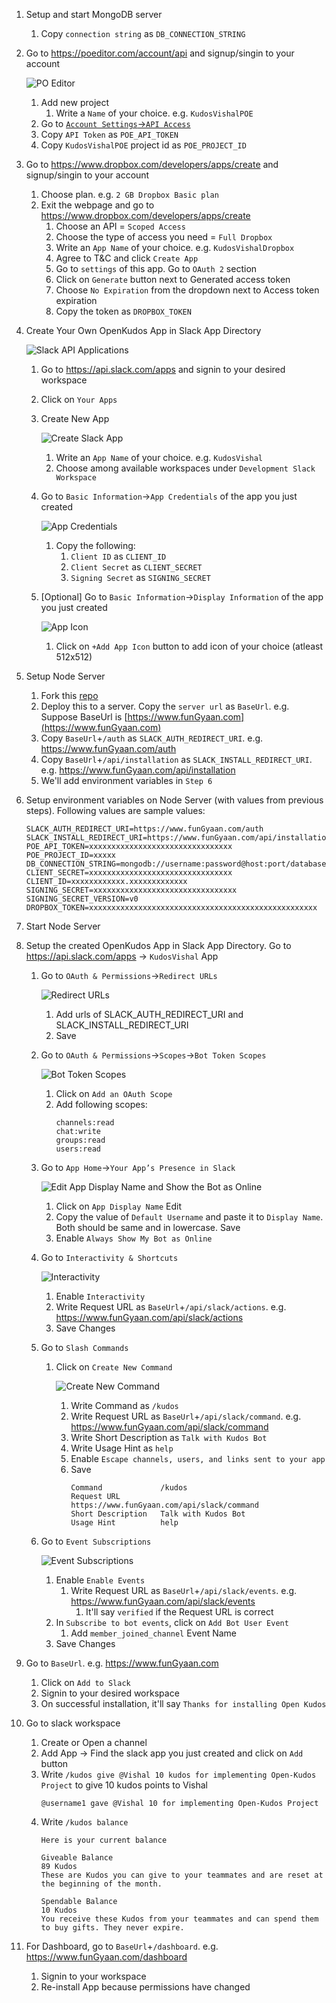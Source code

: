 1. Setup and start MongoDB server
    1. Copy `connection string` as `DB_CONNECTION_STRING`
2. Go to https://poeditor.com/account/api and signup/singin to your account

    ![PO Editor](installation/poeditor.png "PO Editor")

    1. Add new project
        1. Write a `Name` of your choice. e.g. `KudosVishalPOE`
    2. Go to [`Account Settings`->`API Access`](https://poeditor.com/account/api)
    3. Copy `API Token` as `POE_API_TOKEN`
    4. Copy `KudosVishalPOE` project id as `POE_PROJECT_ID`
3. Go to https://www.dropbox.com/developers/apps/create and signup/singin to your account
    1. Choose plan. e.g. `2 GB Dropbox Basic plan`
    2. Exit the webpage and go to https://www.dropbox.com/developers/apps/create
        1. Choose an API = `Scoped Access`
        2. Choose the type of access you need = `Full Dropbox`
        3. Write an `App Name` of your choice. e.g. `KudosVishalDropbox`
        4. Agree to T&C and click `Create App`
        5. Go to `settings` of this app. Go to `OAuth 2` section
        6. Click on `Generate` button next to Generated access token
        7. Choose `No Expiration` from the dropdown next to Access token expiration
        8. Copy the token as `DROPBOX_TOKEN`
4. Create Your Own OpenKudos App in Slack App Directory

    ![Slack API Applications](installation/slackapiapplications.png "Slack API Applications")

    1. Go to https://api.slack.com/apps and signin to your desired workspace
    2. Click on `Your Apps`
    3. Create New App

        ![Create Slack App](installation/createslackapp.png "Create Slack App")

        1. Write an `App Name` of your choice. e.g. `KudosVishal`
        2. Choose among available workspaces under `Development Slack Workspace`
    4. Go to `Basic Information`->`App Credentials` of the app you just created

        ![App Credentials](installation/appcredentials.png "App Credentials")

        1. Copy the following:
            1. `Client ID` as `CLIENT_ID`
            2. `Client Secret` as `CLIENT_SECRET`
            3. `Signing Secret` as `SIGNING_SECRET`
    5. [Optional] Go to `Basic Information`->`Display Information` of the app you just created

        ![App Icon](installation/appicon.png "App Icon")

        1. Click on `+Add App Icon` button to add icon of your choice (atleast 512x512)
5. Setup Node Server
    1. Fork this [repo](https://github.com/the-vishal-kumar/open-kudos)
    2. Deploy this to a server. Copy the `server url` as `BaseUrl`. e.g. Suppose BaseUrl is [https://www.funGyaan.com](https://www.funGyaan.com)
    3. Copy `BaseUrl`+`/auth` as `SLACK_AUTH_REDIRECT_URI`. e.g. https://www.funGyaan.com/auth
    4. Copy `BaseUrl`+`/api/installation` as `SLACK_INSTALL_REDIRECT_URI`. e.g. https://www.funGyaan.com/api/installation
    5. We'll add environment variables in `Step 6`
6. Setup environment variables on Node Server (with values from previous steps). Following values are sample values:
    ```
    SLACK_AUTH_REDIRECT_URI=https://www.funGyaan.com/auth
    SLACK_INSTALL_REDIRECT_URI=https://www.funGyaan.com/api/installation
    POE_API_TOKEN=xxxxxxxxxxxxxxxxxxxxxxxxxxxxxxxx
    POE_PROJECT_ID=xxxxx
    DB_CONNECTION_STRING=mongodb://username:password@host:port/database
    CLIENT_SECRET=xxxxxxxxxxxxxxxxxxxxxxxxxxxxxxxx
    CLIENT_ID=xxxxxxxxxxxx.xxxxxxxxxxxxx
    SIGNING_SECRET=xxxxxxxxxxxxxxxxxxxxxxxxxxxxxxxx
    SIGNING_SECRET_VERSION=v0
    DROPBOX_TOKEN=xxxxxxxxxxxxxxxxxxxxxxxxxxxxxxxxxxxxxxxxxxxxxxxxxxx
    ```
7. Start Node Server
8. Setup the created OpenKudos App in Slack App Directory. Go to https://api.slack.com/apps -> `KudosVishal` App
    1. Go to `OAuth & Permissions`->`Redirect URLs`

        ![Redirect URLs](installation/addredirecturls.png "Redirect URLs")

        1. Add urls of SLACK_AUTH_REDIRECT_URI and SLACK_INSTALL_REDIRECT_URI
        2. Save
    2. Go to `OAuth & Permissions`->`Scopes`->`Bot Token Scopes`

        ![Bot Token Scopes](installation/bottokenscopes.png "Bot Token Scopes")

        1. Click on `Add an OAuth Scope`
        2. Add following scopes:
            ```
            channels:read
            chat:write
            groups:read
            users:read
            ```
    4. Go to `App Home`->`Your App’s Presence in Slack`

        ![Edit App Display Name and Show the Bot as Online](installation/editbotdisplaynameandmarkonline.png "Edit App Display Name and Show the Bot as Online")

        1. Click on `App Display Name` Edit
        2. Copy the value of `Default Username` and paste it to `Display Name`. Both should be same and in lowercase. Save
        3. Enable `Always Show My Bot as Online`
    5. Go to `Interactivity & Shortcuts`

        ![Interactivity](installation/interactivityrequesturl.png "Interactivity")

        1. Enable `Interactivity`
        2. Write Request URL as `BaseUrl`+`/api/slack/actions`. e.g. https://www.funGyaan.com/api/slack/actions
        3. Save Changes
    6. Go to `Slash Commands`
        1. Click on `Create New Command`

            ![Create New Command](installation/createslashcommand.png "Create New Command")

            1. Write Command as `/kudos`
            2. Write Request URL as `BaseUrl`+`/api/slack/command`. e.g. https://www.funGyaan.com/api/slack/command
            3. Write Short Description as `Talk with Kudos Bot`
            4. Write Usage Hint as `help`
            5. Enable `Escape channels, users, and links sent to your app`
            6. Save
                ```
                Command             /kudos
                Request URL         https://www.funGyaan.com/api/slack/command
                Short Description   Talk with Kudos Bot
                Usage Hint          help
                ```
    7. Go to `Event Subscriptions`

        ![Event Subscriptions](installation/eventsubscriptions.png "Event Subscriptions")

        1. Enable `Enable Events`
            1. Write Request URL as `BaseUrl`+`/api/slack/events`. e.g. https://www.funGyaan.com/api/slack/events
                1. It'll say `verified` if the Request URL is correct
        2. In `Subscribe to bot events`, click on `Add Bot User Event`
            1. Add `member_joined_channel` Event Name
        3. Save Changes
9. Go to `BaseUrl`. e.g. https://www.funGyaan.com
    1. Click on `Add to Slack`
    2. Signin to your desired workspace
    3. On successful installation, it'll say `Thanks for installing Open Kudos`
10. Go to slack workspace
    1. Create or Open a channel
    2. Add App -> Find the slack app you just created and click on `Add` button
    3. Write `/kudos give @Vishal 10 kudos for implementing Open-Kudos Project` to give 10 kudos points to Vishal
        ```
        @username1 gave @Vishal 10 for implementing Open-Kudos Project
        ```
    4. Write `/kudos balance`
        ```
        Here is your current balance

        Giveable Balance
        89 Kudos
        These are Kudos you can give to your teammates and are reset at the beginning of the month.

        Spendable Balance
        10 Kudos 
        You receive these Kudos from your teammates and can spend them to buy gifts. They never expire.

        ```
11. For Dashboard, go to `BaseUrl`+`/dashboard`. e.g. https://www.funGyaan.com/dashboard
    1. Signin to your workspace
    2. Re-install App because permissions have changed